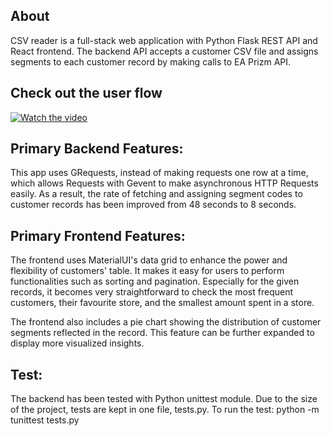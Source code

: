 ## About
CSV reader is a full-stack web application with Python Flask REST API and  React frontend. The backend API accepts a customer CSV file and assigns segments to each customer record by making calls to EA Prizm API. 

## Check out the user flow
[![Watch the video](https://img.youtube.com/watch?v=Q7xNr-TZYn8/maxresdefault.jpg)](https://www.youtube.com/watch?v=Q7xNr-TZYn8)

## Primary Backend Features:
This app uses GRequests, instead of making requests one row at a time, which allows Requests with Gevent to make asynchronous HTTP Requests easily. As a result, the rate of fetching and assigning segment codes to customer records has been improved from 48 seconds to 8 seconds. 

## Primary Frontend Features:
The frontend uses MaterialUI's data grid to enhance the power and flexibility of customers' table. It makes it easy for users to perform functionalities such as sorting and pagination. Especially for the given records, it becomes very straightforward to check the most frequent customers, their favourite store, and the smallest amount spent in a store. 

The frontend also includes a pie chart showing the distribution of customer segments reflected in the record. This feature can be further expanded to display more visualized insights. 

## Test:
The backend has been tested with Python unittest module. Due to the size of the project, tests are kept in one file, tests.py. To run the test: python -m tunittest tests.py
